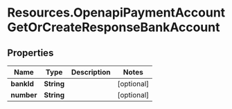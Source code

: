 # Resources.OpenapiPaymentAccountGetOrCreateResponseBankAccount

## Properties

Name | Type | Description | Notes
------------ | ------------- | ------------- | -------------
**bankId** | **String** |  | [optional] 
**number** | **String** |  | [optional] 


